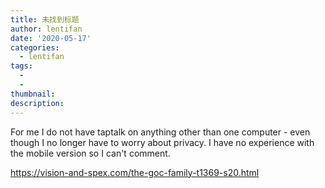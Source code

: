 ```yaml
---
title: 未找到标题
author: lentifan
date: '2020-05-17'
categories:
  - lentifan
tags:
  - 
  - 
thumbnail: 
description: 
---
```


For me I do not have taptalk on anything other than one computer - even though I no longer have to worry about privacy. I have no experience with the mobile version so I can't comment.

https://vision-and-spex.com/the-goc-family-t1369-s20.html
